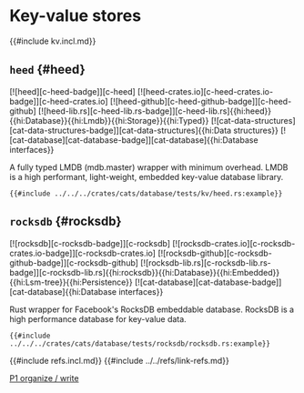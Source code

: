 # Key-value stores

{{#include kv.incl.md}}

## `heed` {#heed}

[![heed][c-heed-badge]][c-heed] [![heed-crates.io][c-heed-crates.io-badge]][c-heed-crates.io] [![heed-github][c-heed-github-badge]][c-heed-github] [![heed-lib.rs][c-heed-lib.rs-badge]][c-heed-lib.rs]{{hi:heed}}{{hi:Database}}{{hi:Lmdb}}{{hi:Storage}}{{hi:Typed}} [![cat-data-structures][cat-data-structures-badge]][cat-data-structures]{{hi:Data structures}} [![cat-database][cat-database-badge]][cat-database]{{hi:Database interfaces}}

A fully typed LMDB (mdb.master) wrapper with minimum overhead. LMDB is a high performant, light-weight, embedded key-value database library.

```rust,editable,noplayground
{{#include ../../../crates/cats/database/tests/kv/heed.rs:example}}
```

## `rocksdb` {#rocksdb}

[![rocksdb][c-rocksdb-badge]][c-rocksdb] [![rocksdb-crates.io][c-rocksdb-crates.io-badge]][c-rocksdb-crates.io] [![rocksdb-github][c-rocksdb-github-badge]][c-rocksdb-github] [![rocksdb-lib.rs][c-rocksdb-lib.rs-badge]][c-rocksdb-lib.rs]{{hi:rocksdb}}{{hi:Database}}{{hi:Embedded}}{{hi:Lsm-tree}}{{hi:Persistence}} [![cat-database][cat-database-badge]][cat-database]{{hi:Database interfaces}}

Rust wrapper for Facebook's RocksDB embeddable database. RocksDB is a high performance database for key-value data.

```rust,editable,noplayground
{{#include ../../../crates/cats/database/tests/rocksdb/rocksdb.rs:example}}
```

{{#include refs.incl.md}}
{{#include ../../refs/link-refs.md}}

<div class="hidden">

[P1 organize / write](https://github.com/john-cd/rust_howto/issues/1066)

</div>
